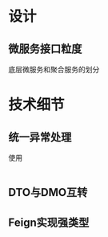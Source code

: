 # 设计

## 微服务接口粒度

底层微服务和聚合服务的划分

# 技术细节

## 统一异常处理

使用

```java

```



## DTO与DMO互转



## Feign实现强类型



